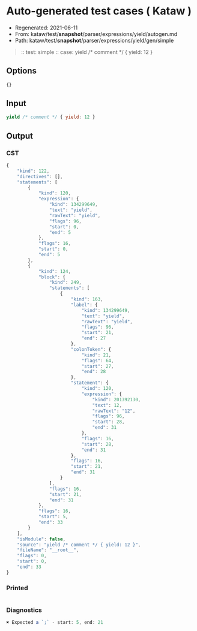 # Auto-generated test cases ( Kataw )
- Regenerated: 2021-06-11
- From: kataw/test/__snapshot__/parser/expressions/yield/autogen.md
- Path: kataw/test/__snapshot__/parser/expressions/yield/gen/simple
> :: test: simple
> :: case: yield /* comment */ { yield: 12 }
## Options

`````js
{}
`````
## Input

`````js
yield /* comment */ { yield: 12 }
`````
## Output

### CST

```javascript
{
    "kind": 122,
    "directives": [],
    "statements": [
        {
            "kind": 120,
            "expression": {
                "kind": 134299649,
                "text": "yield",
                "rawText": "yield",
                "flags": 96,
                "start": 0,
                "end": 5
            },
            "flags": 16,
            "start": 0,
            "end": 5
        },
        {
            "kind": 124,
            "block": {
                "kind": 249,
                "statements": [
                    {
                        "kind": 163,
                        "label": {
                            "kind": 134299649,
                            "text": "yield",
                            "rawText": "yield",
                            "flags": 96,
                            "start": 21,
                            "end": 27
                        },
                        "colonToken": {
                            "kind": 21,
                            "flags": 64,
                            "start": 27,
                            "end": 28
                        },
                        "statement": {
                            "kind": 120,
                            "expression": {
                                "kind": 201392130,
                                "text": 12,
                                "rawText": "12",
                                "flags": 96,
                                "start": 28,
                                "end": 31
                            },
                            "flags": 16,
                            "start": 28,
                            "end": 31
                        },
                        "flags": 16,
                        "start": 21,
                        "end": 31
                    }
                ],
                "flags": 16,
                "start": 21,
                "end": 31
            },
            "flags": 16,
            "start": 5,
            "end": 33
        }
    ],
    "isModule": false,
    "source": "yield /* comment */ { yield: 12 }",
    "fileName": "__root__",
    "flags": 0,
    "start": 0,
    "end": 33
}
```

### Printed

```javascript

```

### Diagnostics

```javascript
✖ Expected a `;` - start: 5, end: 21

```

